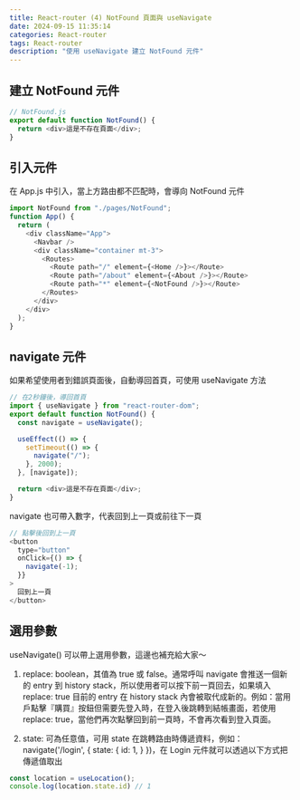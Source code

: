 ```yaml
---
title: React-router (4) NotFound 頁面與 useNavigate
date: 2024-09-15 11:35:14
categories: React-router
tags: React-router
description: "使用 useNavigate 建立 NotFound 元件"
---
```


## 建立 NotFound 元件

```js
// NotFound.js
export default function NotFound() {
  return <div>這是不存在頁面</div>;
}
```

## 引入元件

在 App.js 中引入，當上方路由都不匹配時，會導向 NotFound 元件

```js
import NotFound from "./pages/NotFound";
function App() {
  return (
    <div className="App">
      <Navbar />
      <div className="container mt-3">
        <Routes>
          <Route path="/" element={<Home />}></Route>
          <Route path="/about" element={<About />}></Route>
          <Route path="*" element={<NotFound />}></Route>
        </Routes>
      </div>
    </div>
  );
}
```

## navigate 元件

如果希望使用者到錯誤頁面後，自動導回首頁，可使用 useNavigate 方法

```js
// 在2秒鐘後，導回首頁
import { useNavigate } from "react-router-dom";
export default function NotFound() {
  const navigate = useNavigate();

  useEffect(() => {
    setTimeout(() => {
      navigate("/");
    }, 2000);
  }, [navigate]);

  return <div>這是不存在頁面</div>;
}
```

navigate 也可帶入數字，代表回到上一頁或前往下一頁

```js
// 點擊後回到上一頁
<button
  type="button"
  onClick={() => {
    navigate(-1);
  }}
>
  回到上一頁
</button>
```

## 選用參數

useNavigate() 可以帶上選用參數，這邊也補充給大家～

1. replace: boolean，其值為 true 或 false。通常呼叫 navigate 會推送一個新的 entry 到 history stack，所以使用者可以按下前一頁回去，如果填入 replace: true 目前的 entry 在 history stack 內會被取代成新的。例如：當用戶點擊『購買』按鈕但需要先登入時，在登入後跳轉到結帳畫面，若使用 replace: true，當他們再次點擊回到前一頁時，不會再次看到登入頁面。

2. state: 可為任意值，可用 state 在跳轉路由時傳遞資料，例如：navigate('/login', { state: { id: 1, } })，在 Login 元件就可以透過以下方式把傳遞值取出

```js
const location = useLocation();
console.log(location.state.id) // 1
```